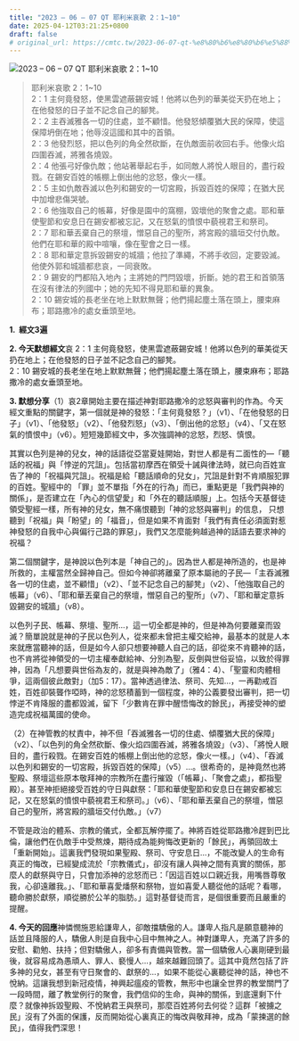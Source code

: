 ```yaml
---
title: "2023 – 06 – 07 QT 耶利米哀歌 2：1~10"
date: 2025-04-12T03:21:25+0800
draft: false
# original_url: https://cmtc.tw/2023-06-07-qt-%e8%80%b6%e8%80%b6%e5%88%a9%e7%b1%b3%e5%93%80%e6%ad%8c-2%ef%bc%9a110
---
```


![2023 – 06 – 07 QT  耶利米哀歌 2：1~10](/images/qt.jpg  "2023 – 06 – 07 QT  耶利米哀歌 2：1~10")

> 耶利米哀歌 2：1~10  
> 2：1 主何竟發怒，使黑雲遮蔽錫安城！他將以色列的華美從天扔在地上；在他發怒的日子並不記念自己的腳凳。  
> 2：2 主吞滅雅各一切的住處，並不顧惜。他發怒傾覆猶大民的保障，使這保障坍倒在地；他辱沒這國和其中的首領。  
> 2：3 他發烈怒，把以色列的角全然砍斷，在仇敵面前收回右手。他像火焰四圍吞滅，將雅各燒毀。  
> 2：4 他張弓好像仇敵；他站著舉起右手，如同敵人將悅人眼目的，盡行殺戮。在錫安百姓的帳棚上倒出他的忿怒，像火一樣。  
> 2：5 主如仇敵吞滅以色列和錫安的一切宮殿，拆毀百姓的保障；在猶大民中加增悲傷哭號。  
> 2：6 他強取自己的帳幕，好像是園中的窩棚，毀壞他的聚會之處。耶和華使聖節和安息日在錫安都被忘記，又在怒氣的憤恨中藐視君王和祭司。  
> 2：7 耶和華丟棄自己的祭壇，憎惡自己的聖所，將宮殿的牆垣交付仇敵。他們在耶和華的殿中喧嚷，像在聖會之日一樣。  
> 2：8 耶和華定意拆毀錫安的城牆；他拉了準繩，不將手收回，定要毀滅。他使外郭和城牆都悲哀，一同衰敗。  
> 2：9 錫安的門都陷入地內；主將她的門閂毀壞，折斷。她的君王和首領落在沒有律法的列國中；她的先知不得見耶和華的異象。  
> 2：10 錫安城的長老坐在地上默默無聲；他們揚起塵土落在頭上，腰束麻布；耶路撒冷的處女垂頭至地。

**1.  經文3遍**

**2. 今天默想經文**哀 2：1 主何竟發怒，使黑雲遮蔽錫安城！他將以色列的華美從天扔在地上；在他發怒的日子並不記念自己的腳凳。  
2：10 錫安城的長老坐在地上默默無聲；他們揚起塵土落在頭上，腰束麻布；耶路撒冷的處女垂頭至地。

**3. 默想分享**（1）哀2章開始主要在描述神對耶路撒冷的忿怒與審判的作為。今天經文重點的關鍵字，第一個就是神的發怒：「主何竟發怒？」（v1）、「在他發怒的日子」（v1）、「他發怒」（v2）、「他發烈怒」（v3）、「倒出他的忿怒」（v4）、「又在怒氣的憤恨中」（v6）。短短幾節經文中，多次強調神的忿怒，烈怒、慎恨。

其實以色列是神的兒女，神的話語從亞當夏娃開始，對世人都是有二面性的—「聽話的祝福」與「悖逆的咒詛」。包括當初摩西在領受十誡與律法時，就已向百姓宣告了神的「祝福與咒詛」。祝福是給「聽話順命的兒女」，咒詛是針對不肯順服犯罪的百姓。聖經中的 「罪」並不單指「外在的行為」而已，重點更是「我們與神的關係」，是否建立在「內心的信望愛」和「外在的聽話順服」上。包括今天基督徒領受聖經一樣，所有神的兒女，無不痛恨聽到「神的忿怒與審判」的信息， 只想聽到「祝福」與「盼望」的「福音」，但是如果不肯面對「我們有責任必須面對惹神發怒的自我中心與偏行己路的罪惡」，我們又怎麼能夠越過神的話語去要求神的祝福？

第二個關鍵字，是神說以色列本是「神自己的」。因為世人都是神所造的，也是神所救的，主權當然全歸神自己。但如今神卻將離棄了原本屬祂的子民—「主吞滅雅各一切的住處，並不顧惜」（v2）、「並不記念自己的腳凳」（v2）、「他強取自己的帳幕」（v6）、「耶和華丟棄自己的祭壇，憎惡自己的聖所」（v7）、「耶和華定意拆毀錫安的城牆」（v8）。

以色列子民、帳幕、祭壇、聖所…，這一切全都是神的，但是神為何要離棄而毀滅？簡單說就是神的子民以色列人，從來都未曾把主權交給神，最基本的就是人本來就應當聽神的話，但是如今人卻只想要神聽人自己的話，卻從來不肯聽神的話，也不肯將從神領受的一切主權奉獻給神、分別為聖，反倒與世俗妥協，以致於得罪神，因為「凡想要與世俗為友的，就是與神為敵了」（雅4：4）、「聖靈和肉體相爭，這兩個彼此敵對」（加5：17）。當神透過律法、祭司、先知…，一再勸戒百姓，百姓卻裝聾作啞時，神的忿怒積蓄到一個程度，神的公義要發出審判，把一切悖逆不肯降服的盡都毀滅，留下「少數肯在罪中醒悟悔改的餘民」，再接受神的塑造完成祝福萬國的使命。

（2）在神管教的杖責中，神不但「吞滅雅各一切的住處、傾覆猶大民的保障」（v2）、「以色列的角全然砍斷、像火焰四圍吞滅，將雅各燒毀」（v3）、「將悅人眼目的，盡行殺戮。在錫安百姓的帳棚上倒出他的忿怒，像火一樣。」（v4）、「吞滅以色列和錫安的一切宮殿，拆毀百姓的保障」（v5）…。很希奇的，是神竟然也將聖殿、祭壇這些原本敬拜神的宗教所在盡行摧毀（「帳幕」、「聚會之處」，都指聖殿）。甚至神拒絕接受百姓的守日與獻祭：「耶和華使聖節和安息日在錫安都被忘記，又在怒氣的憤恨中藐視君王和祭司。」（v6）、「耶和華丟棄自己的祭壇，憎惡自己的聖所，將宮殿的牆垣交付仇敵。」（v7）

不管是政治的體系、宗教的儀式，全都瓦解停擺了。神將百姓從耶路撒冷趕到巴比倫，讓他們在仇敵手中受熬煉，期待成為能夠悔改更新的「餘民」，再領回故土「重新開始」。這裏我們發現如果聖殿、祭司、守安息日…，不能改變人的生命有真正的悔改，已經變成流於「宗教儀式」，卻沒有讓人與神之間有真實的關係，那麼人的獻祭與守日，只會加添神的忿怒而已：「因這百姓以口親近我，用嘴唇尊敬我，心卻遠離我。」、「耶和華喜愛燔祭和祭物，豈如喜愛人聽從他的話呢？看哪，聽命勝於獻祭，順從勝於公羊的脂肪。」這對基督徒而言，是個很重要而且嚴重的提醒。

**4. 今天的回應**神憐憫施恩給謙卑人，卻敵擋驕傲的人。謙卑人指凡是願意聽神的話並且降服的人，驕傲人則是自我中心目中無神之人。神對謙卑人，充滿了許多的安慰、勸勉、扶持；但對驕傲人，卻多有責備與管教。當一個驕傲人心裏剛硬到最後，就容易成為愚頑人、罪人、褻慢人…，越來越難回頭了。這其中竟然包括了許多神的兒女，甚至有守日聚會的、獻祭的…，如果不能從心裏聽從神的話，神也不悅納。這讓我想到新冠疫情，神興起瘟疫的管教，無形中也讓全世界的教堂關門了一段時間，離了教堂例行的聚會，我們信仰的生命，與神的關係，到底還剩下什麼？就像神拆毀聖殿、不悅納君王與祭司，那麼百姓將何去何從？這群「被擄之民」沒有了外面的保護，反而開始從心裏真正的悔改與敬拜神，成為「蒙揀選的餘民」，值得我們深思！